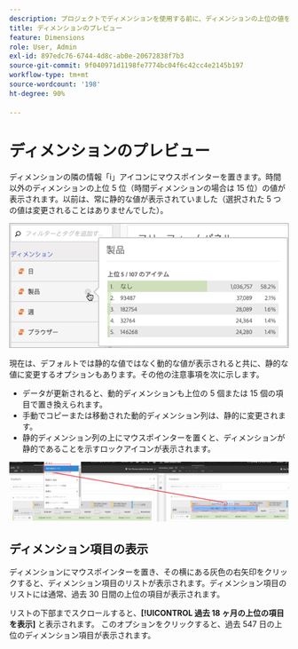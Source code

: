 ```yaml
---
description: プロジェクトでディメンションを使用する前に、ディメンションの上位の値を表示します。
title: ディメンションのプレビュー
feature: Dimensions
role: User, Admin
exl-id: 897edc76-6744-4d8c-ab0e-20672838f7b3
source-git-commit: 9f040971d1198fe7774bc04f6c42cc4e2145b197
workflow-type: tm+mt
source-wordcount: '198'
ht-degree: 90%

---
```


# ディメンションのプレビュー

ディメンションの隣の情報「i」アイコンにマウスポインターを置きます。時間以外のディメンションの上位 5 位（時間ディメンションの場合は 15 位）の値が表示されます。以前は、常に静的な値が表示されていました（選択された 5 つの値は変更されることはありませんでした）。

![](assets/dimension-preview.png)

現在は、デフォルトでは静的な値ではなく動的な値が表示されると共に、静的な値に変更するオプションもあります。その他の注意事項を次に示します。

* データが更新されると、動的ディメンションも上位の 5 個または 15 個の項目で置き換えられます。
* 手動でコピーまたは移動された動的ディメンション列は、静的に変更されます。
* 静的ディメンション列の上にマウスポインターを置くと、ディメンションが静的であることを示すロックアイコンが表示されます。

![](assets/dimension_static.png)

## ディメンション項目の表示

ディメンションにマウスポインターを置き、その横にある灰色の右矢印をクリックすると、ディメンション項目のリストが表示されます。ディメンション項目のリストには通常、過去 30 日間の上位の項目が表示されます。

リストの下部までスクロールすると、**[!UICONTROL 過去 18 ヶ月の上位の項目を表示]** と表示されます。 このオプションをクリックすると、過去 547 日の上位のディメンション項目が表示されます。
